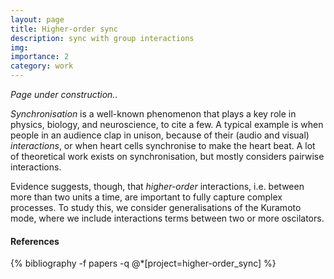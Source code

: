 ```yaml
---
layout: page
title: Higher-order sync
description: sync with group interactions
img: 
importance: 2
category: work
---
```



<script src="https://cdn.jsdelivr.net/npm/p5@1.0.0/lib/p5.js"></script>

*Page under construction..* 

<div id="sketch"> </div>

*Synchronisation* is a well-known phenomenon that plays a key role in physics, biology, and neuroscience, to cite a few. A typical example is when people in an audience clap in unison, because of their (audio and visual) *interactions*, or when heart cells synchronise to make the heart beat. A lot of theoretical work exists on synchronisation, but mostly considers pairwise interactions. 

Evidence suggests, though, that *higher-order* interactions, i.e. between more than two units a time, are important to fully capture complex processes. To study this, we consider generalisations of the Kuramoto mode, where we include interactions terms between two or more oscilators. 

#### References

<div class="publications">
{% bibliography -f papers -q @*[project=higher-order_sync] %}
</div>

<script>
let width;
let height;
let N;
let net;
let d;

function setup() {

  width = 640;
  height = 480;
  let canvas = createCanvas(width, height);
  canvas.parent("sketch");

  net = new Network();
  N = 3; // initial number of nodes
  d = 100; // distance under which to connect nodes

  for (let i = 0; i <= 2; i++) {

    pos = createVector(random(0,width), random(0, height));
    node = new Node(pos);
    net.addNode(node);
  }

  net.update();
  net.display();
}

function draw() {
  background(20);

  if (random(0, 1) < 0.2) {
    net.addNode(new Node());
  }
  net.update();
  net.display();
}

function mouseReleased() {
  pos = createVector(mouseX, mouseY);
  node = new Node(pos);
  net.addNode(node);
  net.update();
  net.display();
}

function distance(node1, node2) {
  let x1 = node1.position.x,
    y1 = node1.position.y,
    x2 = node2.position.x,
    y2 = node2.position.y;
  return dist(x1, y1, x2, y2)
}


class Node {

  constructor() {
    let p = random(0, 1);
    let pos;
    if (p > height / width ) { // left
      pos = createVector(0, random(0, height));
    } else { // top
      pos = createVector(random(0, width), 0);
    }

    let v = random(0.5, 2);
    this.velocity = createVector(v + random(-0.5, 0.5), 2*v);
    this.position = pos;
    this.neighbors = [];

  }

  run() {
    this.position.add(this.velocity);
  }

  isOut() {
    if (this.position.x > width || this.position.y > height) {
      return true;
    } else {
      return false;
    }
  }

  display() {

    stroke("black");
    strokeWeight(1);
    fill(90);
    let r = 15;
    circle(this.position.x, this.position.y, r);
  }

}

class Edge {

  constructor(e1, e2) {
    this.node1 = e1;
    this.node2 = e2;
  }

  display() {
    let x1 = this.node1.position.x,
      y1 = this.node1.position.y,
      x2 = this.node2.position.x,
      y2 = this.node2.position.y;

    
    stroke(100, 100, 200,100);
    strokeWeight(3);
    line(x1, y1, x2, y2);
  }
}

class Triangle {

  constructor(e1, e2, e3) {
    this.node1 = e1;
    this.node2 = e2;
    this.node3 = e3;
  }

  display() {
    let x1 = this.node1.position.x,
      y1 = this.node1.position.y,
      x2 = this.node2.position.x,
      y2 = this.node2.position.y,
      x3 = this.node3.position.x,
      y3 = this.node3.position.y;
     
    strokeWeight(0);
    fill(0, 0, 255, 100);
    triangle(x1, y1, x2, y2, x3, y3);
    }

}

class Network {

  constructor() {
    this.nodes = [];
    this.edges = [];
    this.triangles = [];
  }

  addNode(node) {
    this.nodes.push(node);
  }

  addEdge(edge) {
    this.edges.push(edge);
  }

  addTriangle(triangle) {
    this.triangles.push(triangle);
  }

  run() {
    for (let i = 0; i<=this.nodes.length-1; i++) {
      let node = this.nodes[i];
      node.run();

      if (node.isOut()) {
        this.nodes.splice(i, 1); // delete node
      }
    }
  }

  update() {

    // make nodes move
    this.run();

    // upate edges and triangles accordingly
    this.edges = [];
    this.triangles = [];

    // loop through all possible edges
    for (let i = 0; i<= this.nodes.length - 1; i++) {
      for (let j = 0; j < i; j++) {
        let node1 = this.nodes[i];
        let node2 = this.nodes[j];

        // if nodes are close enough, add edge
        if (distance(node1, node2) <= d) {
          let edge = new Edge(node1, node2);
          this.addEdge(edge);
        }

        // add triangles (not efficient)
        for (let k = 0; k < j; k++) {
            let node3 = this.nodes[k];

            let dist12 = distance(node1, node2);
            let dist23 = distance(node2, node3);
            let dist31 = distance(node3, node1);

            if (dist12 <= d && dist23 <=d && dist31 <=d) {
              let triangle = new Triangle(node1, node2, node3);
              this.addTriangle(triangle);
            }
        }       
      }
    }
  }

  display() {

    // draw triangles
    for (let i = 0; i <= this.triangles.length - 1; i++) {
      let triangle = this.triangles[i];
      triangle.display();
    }

    // draw edges
    for (let i = 0; i <= this.edges.length - 1; i++) {
      let edge = this.edges[i];
      edge.display();
    }
    // draw nodes
    for (let i = 0; i <= this.nodes.length - 1; i++) {
      let node = this.nodes[i];
      node.display();
    }


  }

}
</script>

